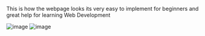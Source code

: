 This is how the webpage looks its very easy to implement for beginners and great help for learning Web Development

![image](https://github.com/Vishal35679/Dev.HFest/assets/104795331/9bebfa31-d04d-461b-92ca-95d9ae567fd5)
![image](https://github.com/Vishal35679/Dev.HFest/assets/104795331/e29c7e77-deb6-47d1-8299-b205d3eb87e6)

